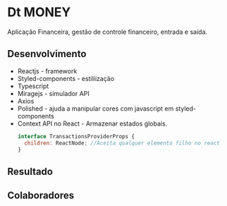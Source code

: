 # Dt MONEY

Aplicação Financeira, gestão de controle financeiro, entrada e saída.

## Desenvolvimento
* Reactjs - framework
* Styled-components - estiliização
* Typescript
* Miragejs - simulador API
* Axios
* Polished -  ajuda a manipular cores com javascript em styled-components
* Context API no React - Armazenar estados globais.
    ~~~~js
    interface TransactionsProviderProps {
      children: ReactNode; //Aceita qualquer elemento filho no react
    }
    ~~~~



## Resultado

## Colaboradores

